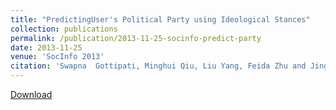 ```yaml
---
title: "PredictingUser's Political Party using Ideological Stances"
collection: publications
permalink: /publication/2013-11-25-socinfo-predict-party
date: 2013-11-25
venue: 'SocInfo 2013'
citation: 'Swapna  Gottipati, Minghui Qiu, Liu Yang, Feida Zhu and Jing Jiang. PredictingUser&apos;s Political Party using Ideological Stances. In Proceedings of the 5th International Conference on Social Informatics (SocInfo 2013), Kyoto, Japan. November 2013. Full Oral Paper, Best Paper Runner-ups .'
---
```


<a href='http://yangliuy.github.io/files/papers/13-SocInfo-PartyPrediction.pdf'>Download</a>
